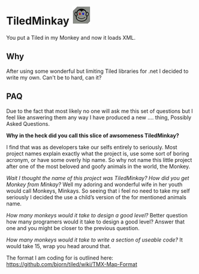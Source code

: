 # TiledMinkay ![Alt text](/images/MonkeyTile.png?raw=true "Monkey in the Tile")  

You put a Tiled in my Monkey and now it loads XML.

## Why
After using some wonderful but limiting Tiled libraries for .net I decided to write my own. Can't be to hard, can it?

## PAQ
Due to the fact that most likely no one will ask me this set of questions but I feel like answering them any way I have produced a new .... thing, Possibly Asked Questions.

**Why in the heck did you call this slice of awsomeness TiledMinkay?**

I find that was as developers take our selfs entirely to seriously. Most project names explain exactly what the project is, use some sort of boring acronym, or have some overly hip name. So why not name this little project after one of the most beloved and goofy animals in the world, the Monkey.

*Wait I thought the name of this project was TiledMinkay? How did you get Monkey from Minkay?*
Well my adoring and wonderful wife in her youth would call Monkeys, Minkays. So seeing that i feel no need to take my self seriously I decided the use a child’s version of the for mentioned animals name.

*How many monkeys would it take to design a good level?*
Better question how many programers would it take to design a good level? Answer that one and you might be closer to the previous question.

*How many monkeys would it take to write a section of useable code?*
It would take 15, wrap you head around that.

The format I am coding for is outlined here:
https://github.com/bjorn/tiled/wiki/TMX-Map-Format
